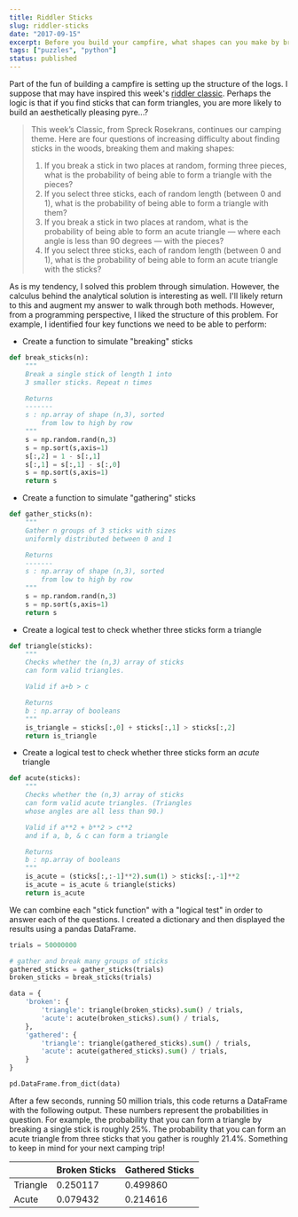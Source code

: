 ```yaml
---
title: Riddler Sticks
slug: riddler-sticks
date: "2017-09-15"
excerpt: Before you build your campfire, what shapes can you make by breaking the sticks?
tags: ["puzzles", "python"]
status: published
---
```


Part of the fun of building a campfire is setting up the structure of the logs. I suppose that may have inspired this week's
<a href="https://fivethirtyeight.com/features/will-you-be-a-ghostbuster-or-a-world-destroyer/">riddler classic</a>. Perhaps the logic is that if you find sticks that can form triangles, you are more likely to build an aesthetically pleasing pyre...?

<blockquote>
This week’s Classic, from Spreck Rosekrans, continues our camping theme. Here are four questions of increasing difficulty about finding sticks in the woods, breaking them and making shapes:

1. If you break a stick in two places at random, forming three pieces, what is the probability of being able to form a triangle with the pieces?
2. If you select three sticks, each of random length (between 0 and 1), what is the probability of being able to form a triangle with them?
3. If you break a stick in two places at random, what is the probability of being able to form an acute triangle — where each angle is less than 90 degrees — with the pieces?
4. If you select three sticks, each of random length (between 0 and 1), what is the probability of being able to form an acute triangle with the sticks?
</blockquote>

As is my tendency, I solved this problem through simulation. However, the calculus behind the analytical solution is interesting as well. I'll likely return to this and augment my answer to walk through both methods. However, from a programming perspective, I liked the structure of this problem. For example, I identified four key functions we need to be able to perform:

- Create a function to simulate "breaking" sticks

```python
def break_sticks(n):
    """
    Break a single stick of length 1 into
    3 smaller sticks. Repeat n times

    Returns
    -------
    s : np.array of shape (n,3), sorted
        from low to high by row
    """
    s = np.random.rand(n,3)
    s = np.sort(s,axis=1)
    s[:,2] = 1 - s[:,1]
    s[:,1] = s[:,1] - s[:,0]
    s = np.sort(s,axis=1)
    return s
```

- Create a function to simulate "gathering" sticks

```python
def gather_sticks(n):
    """
    Gather n groups of 3 sticks with sizes
    uniformly distributed between 0 and 1

    Returns
    -------
    s : np.array of shape (n,3), sorted
        from low to high by row
    """
    s = np.random.rand(n,3)
    s = np.sort(s,axis=1)
    return s
```

- Create a logical test to check whether three sticks form a triangle

```python
def triangle(sticks):
    """
    Checks whether the (n,3) array of sticks
    can form valid triangles.

    Valid if a+b > c

    Returns
    b : np.array of booleans
    """
    is_triangle = sticks[:,0] + sticks[:,1] > sticks[:,2]
    return is_triangle
```

- Create a logical test to check whether three sticks form an _acute_ triangle

```python
def acute(sticks):
    """
    Checks whether the (n,3) array of sticks
    can form valid acute triangles. (Triangles
    whose angles are all less than 90.)

    Valid if a**2 + b**2 > c**2
    and if a, b, & c can form a triangle

    Returns
    b : np.array of booleans
    """
    is_acute = (sticks[:,:-1]**2).sum(1) > sticks[:,-1]**2
    is_acute = is_acute & triangle(sticks)
    return is_acute
```

We can combine each "stick function" with a "logical test" in order to answer each of the questions. I created a dictionary and then displayed the results using a pandas DataFrame.

```python
trials = 50000000

# gather and break many groups of sticks
gathered_sticks = gather_sticks(trials)
broken_sticks = break_sticks(trials)

data = {
    'broken': {
        'triangle': triangle(broken_sticks).sum() / trials,
        'acute': acute(broken_sticks).sum() / trials,
    },
    'gathered': {
        'triangle': triangle(gathered_sticks).sum() / trials,
        'acute': acute(gathered_sticks).sum() / trials,
    }
}

pd.DataFrame.from_dict(data)
```

After a few seconds, running 50 million trials, this code returns a DataFrame with the following output. These numbers represent the probabilities in question. For example, the probability that you can form a triangle by breaking a single stick is roughly 25%. The probability that you can form an acute triangle from three sticks that you gather is roughly 21.4%. Something to keep in mind for your next camping trip!

|          | Broken Sticks | Gathered Sticks |
| -------- | ------------- | --------------- |
| Triangle | 0.250117      | 0.499860        |
| Acute    | 0.079432      | 0.214616        |

